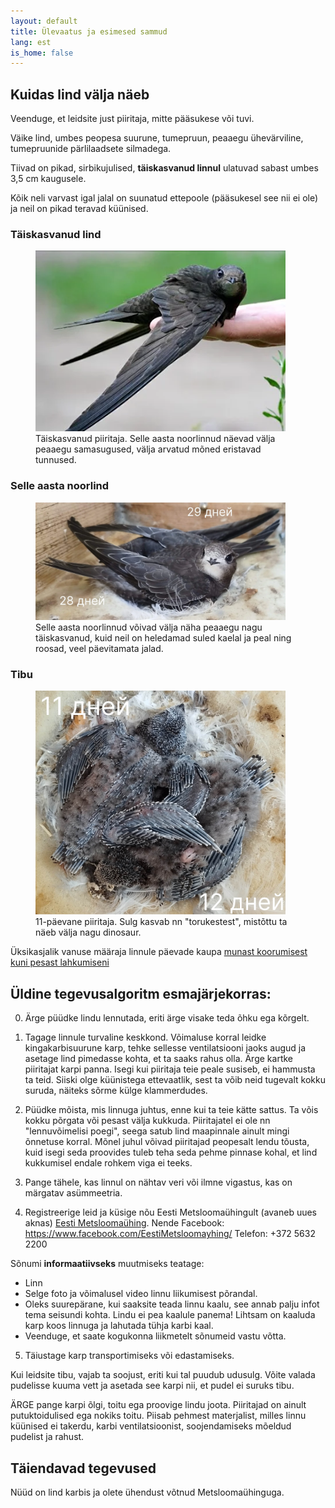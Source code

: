 ```yaml
---
layout: default
title: Ülevaatus ja esimesed sammud
lang: est
is_home: false
---
```


## Kuidas lind välja näeb

Veenduge, et leidsite just piiritaja, mitte pääsukese või tuvi.

Väike lind, umbes peopesa suurune, tumepruun, peaaegu ühevärviline, tumepruunide pärlilaadsete silmadega.

Tiivad on pikad, sirbikujulised, **täiskasvanud linnul** ulatuvad sabast umbes 3,5 cm kaugusele.

Kõik neli varvast igal jalal on suunatud ettepoole (pääsukesel see nii ei ole) ja neil on pikad teravad küünised.

### Täiskasvanud lind
<figure>
  <img src="../assets/images/adult_swift.webp" alt="Täiskasvanud piiritaja" width="400">
  <figcaption>Täiskasvanud piiritaja. Selle aasta noorlinnud näevad välja peaaegu samasugused, välja arvatud mõned eristavad tunnused.</figcaption>
</figure>

### Selle aasta noorlind
<figure>
  <img src="../assets/images/timeline_day_28__29.webp" alt="Piiritaja noorlind" width="400">
  <figcaption>Selle aasta noorlinnud võivad välja näha peaaegu nagu täiskasvanud, kuid neil on heledamad suled kaelal ja peal ning roosad, veel päevitamata jalad.</figcaption>
</figure>

### Tibu
<figure>
  <img src="../assets/images/timeline_day_11__12.webp" alt="11-päevane piiritaja tibu" width="400">
  <figcaption>11-päevane piiritaja. Sulg kasvab nn "torukestest", mistõttu ta näeb välja nagu dinosaur.</figcaption>
</figure>

Üksikasjalik vanuse määraja linnule päevade kaupa [munast koorumisest kuni pesast lahkumiseni](identifying-swift.md)

## Üldine tegevusalgoritm esmajärjekorras:

0) Ärge püüdke lindu lennutada, eriti ärge visake teda õhku ega kõrgelt.


1) Tagage linnule turvaline keskkond.
Võimaluse korral leidke kingakarbisuurune karp, tehke sellesse ventilatsiooni jaoks augud ja asetage lind pimedasse kohta, et ta saaks rahus olla.
Ärge kartke piiritajat karpi panna.
Isegi kui piiritaja teie peale susiseb, ei hammusta ta teid. Siiski olge küünistega ettevaatlik, sest ta võib neid tugevalt kokku suruda, näiteks sõrme külge klammerdudes.


2) Püüdke mõista, mis linnuga juhtus, enne kui ta teie kätte sattus.
Ta võis kokku põrgata või pesast välja kukkuda. Piiritajatel ei ole nn "lennuvõimelisi poegi", seega satub lind maapinnale ainult mingi õnnetuse korral.
Mõnel juhul võivad piiritajad peopesalt lendu tõusta, kuid isegi seda proovides tuleb teha seda pehme pinnase kohal, et lind kukkumisel endale rohkem viga ei teeks.


3) Pange tähele, kas linnul on nähtav veri või ilmne vigastus, kas on märgatav asümmeetria.


4) Registreerige leid ja küsige nõu Eesti Metsloomaühingult (avaneb uues aknas) <a href="https://www.metsloom.ee/kontaktid/" target="_blank" rel="noopener noreferrer">Eesti Metsloomaühing</a>.
Nende Facebook: https://www.facebook.com/EestiMetsloomayhing/
Telefon: +372 5632 2200


Sõnumi **informaatiivseks** muutmiseks teatage:
* Linn
* Selge foto ja võimalusel video linnu liikumisest põrandal.
* Oleks suurepärane, kui saaksite teada linnu kaalu, see annab palju infot tema seisundi kohta.
Lindu ei pea kaalule panema!
Lihtsam on kaaluda karp koos linnuga ja lahutada tühja karbi kaal.
* Veenduge, et saate kogukonna liikmetelt sõnumeid vastu võtta.

5) Täiustage karp transportimiseks või edastamiseks.


Kui leidsite tibu, vajab ta soojust, eriti kui tal puudub udusulg.
Võite valada pudelisse kuuma vett ja asetada see karpi nii, et pudel ei suruks tibu.

ÄRGE pange karpi õlgi, toitu ega proovige lindu joota. Piiritajad on ainult putuktoidulised ega nokiks toitu.
Piisab pehmest materjalist, milles linnu küünised ei takerdu, karbi ventilatsioonist, soojendamiseks mõeldud pudelist ja rahust.

## Täiendavad tegevused
Nüüd on lind karbis ja olete ühendust võtnud Metsloomaühinguga.